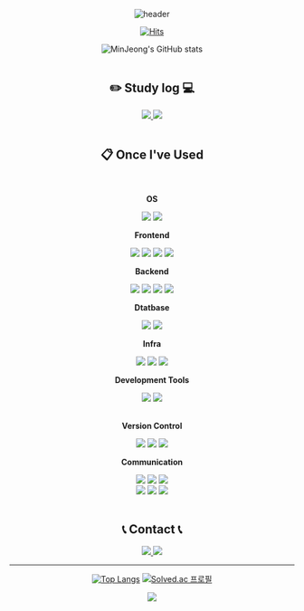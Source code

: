 <div align="center"> 

![header](https://capsule-render.vercel.app/api?type=waving&color=FFCF0D&height=200&section=header&text=Mingguriguri&fontColor=ffffff&fontSize=70&animation=fadeIn&fontAlignY=35)

[![Hits](https://hits.seeyoufarm.com/api/count/incr/badge.svg?url=https%3A%2F%2Fgithub.com%2FMingguriguri&count_bg=%23FFCF00&title_bg=%23555555&icon=github.svg&icon_color=%23FFFFFF&title=GITHUB&edge_flat=false)](https://hits.seeyoufarm.com)

![MinJeong's GitHub stats](https://github-readme-stats.vercel.app/api?username=Mingguriguri&show_icons=true&theme=radical)
 <br/>
 <br/>
 
## :pencil2: Study log 💻
<div>
 <a href="https://minsllogg.tistory.com/">
      <img src="https://img.shields.io/badge/velog-20C997?style=for-the-badge&logo=velog&logoColor=white">
 </a>
 <a href="https://velog.io/@miiingirok/posts">
      <img src="https://img.shields.io/badge/tistory-000000?style=for-the-badge&logo=tistory&logoColor=white">
 </a>
</div><br>

## :clipboard: Once I've Used 
  
 <br/>
  <!-- OS -->
<p><strong> OS </strong></p>
<div>
 <img src="https://img.shields.io/badge/linux-FCC624?style=for-the-badge&logo=linux&logoColor=white">
 <img src="https://img.shields.io/badge/windows10-0078D6?style=for-the-badge&logo=Windows&logoColor=white">
</div>
  <!--FrontEnd-->
<p><strong>Frontend</strong></p>
<div>
 <img src="https://img.shields.io/badge/JavaScript-F7DF1E?style=for-the-badge&logo=JavaScript&logoColor=white">
 <img src="https://img.shields.io/badge/HTML5-E34F26?style=for-the-badge&logo=HTML5&logoColor=white">
 <img src="https://img.shields.io/badge/CSS3-1572B6?style=for-the-badge&logo=CSS3&logoColor=white">
 <img src="https://img.shields.io/badge/Vue.js-4FC08D?style=for-the-badge&logo=vuedotjs&logoColor=white"><br>
</div>
 <!--BaekEnd-->
<p><strong>Backend</strong></p>
<div>
 <img src="https://img.shields.io/badge/Django-092E20?style=for-the-badge&logo=Django&logoColor=white">
 <img src="https://img.shields.io/badge/Python-3776AB?style=for-the-badge&logo=Python&logoColor=white">
 <img src="https://img.shields.io/badge/Spring-6DB33F?style=for-the-badge&logo=Spring&logoColor=white">
 <img src="https://img.shields.io/badge/JAVA-007396?style=for-the-badge&logo=Java&logoColor=white"><br>
</div>
 <!-- Datatbase -->
<p><strong>Dtatbase</strong></p>
<div>
<img src="https://img.shields.io/badge/sqlite-003B57?style=for-the-badge&logo=sqlite&logoColor=white">
<img src="https://img.shields.io/badge/MySQL-4479A1?style=for-the-badge&logo=MySQL&logoColor=white">
 <!--<img src="https://img.shields.io/badge/Oracle-F80000?style=for-the-badge&logo=Oracle&logoColor=white"> -->
</div>

 <!-- Infra -->
<p><strong>Infra </strong></p>
<div>
 <img src="https://img.shields.io/badge/amazonaws-232F3E?style=for-the-badge&logo=amazonaws&logoColor=white">
 <img src="https://img.shields.io/badge/amazonec2-FF9900?style=for-the-badge&logo=amazonec2&logoColor=white">
 <img src="https://img.shields.io/badge/docker-2496ED?style=for-the-badge&logo=docker&logoColor=white">
</div>

 <!-- Development Tools -->
<p><strong>Development Tools </strong></p>
<div>
 <img src="https://img.shields.io/badge/Eclipse-2C2255?style=for-the-badge&logo=Eclipse%20IDE&logoColor=white">
<img src="https://img.shields.io/badge/VSCode-007ACC?style=for-the-badge&logo=VisualStudioCode&logoColor=white">
</div>
<br/>
 <!-- Version Control -->
<p><strong>Version Control </strong></p>
<div>
  <img src="https://img.shields.io/badge/git-F05032?style=for-the-badge&logo=git&logoColor=white">
 <img src="https://img.shields.io/badge/github-181717?style=for-the-badge&logo=github&logoColor=white">
<img src="https://img.shields.io/badge/Bitbucket-0052CC?style=for-the-badge&logo=Bitbucket&logoColor=white"
</div>
<br/>
 <!-- Communication -->
<p><strong>Communication </strong></p>
<div>
 <img src="https://img.shields.io/badge/notion-000000?style=for-the-badge&logo=notion&logoColor=white">
<img src="https://img.shields.io/badge/slack-4A154B?style=for-the-badge&logo=slack&logoColor=white">
<img src="https://img.shields.io/badge/discord-5865F2?style=for-the-badge&logo=Discord&logoColor=white"><br/>
<img src="https://img.shields.io/badge/GoogleMeet-00897B?style=for-the-badge&logo=googlemeet&logoColor=white">
<img src="https://img.shields.io/badge/GoogleDocs-4285F4?style=for-the-badge&logo=googledocs&logoColor=white">
<img src="https://img.shields.io/badge/figma-F24E1E?style=for-the-badge&logo=figma&logoColor=white">

</div>
<br/>
 <!--([뱃지 커스텀 사이트 : https://shields.io/category/coverage](https://simpleicons.org/))-->
 


  
## 📞 Contact 📞
<div>
 <a href="mailto:merrong925@gmail.com">
  <img src="https://img.shields.io/badge/gmail-EA4335?style=for-the-badge&logo=gmail&logoColor=white">
 </a>
  <a href="mailto:merrong925@gmail.com">
  <img src="https://img.shields.io/badge/instagram-E4405F?style=for-the-badge&logo=instagram&logoColor=white">
 </a>

</div>

---

[![Top Langs](https://github-readme-stats.vercel.app/api/top-langs/?username=Mingguriguri&layout=compact)](https://github.com/anuraghazra/github-readme-stats)
[![Solved.ac
프로필](http://mazassumnida.wtf/api/v2/generate_badge?boj=merrong925)](https://solved.ac/merrong925)

<img src="https://capsule-render.vercel.app/api?type=waving&color=FFCF0D&height=150&section=footer" />
